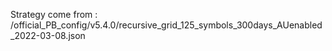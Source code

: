 Strategy come from : /official_PB_config/v5.4.0/recursive_grid_125_symbols_300days_AUenabled_2022-03-08.json